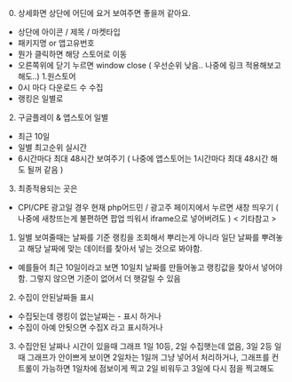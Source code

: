 0. 상세화면 상단에 어딘에 요거 보여주면 좋을꺼 같아요.
- 상단에 아이콘 / 제목 / 마켓타입
- 패키지명 or 앱고유번호
- 뭔가 클릭하면 해당 스토어로 이동
- 오른쪽위에 닫기 누르면 window close ( 우선순위 낮음.. 나중에 링크 적용해보고 해도..)
1.원스토어
- 0시 마다 다운로드 수 수집
- 랭킹은 일별로
2. 구글플레이 & 앱스토어
일별
- 최근 10일
- 일별 최고순위
실시간
- 6시간마다 최대 48시간 보여주기
( 나중에 앱스토어는 1시간마다 최대 48시간 해도 될꺼 같음 )
3. 최종적용되는 곳은
- CPI/CPE 광고일 경우 현재 php어드민 / 광고주 페이지에서 누르면 새창 띄우기 ( 나중에 새창뜨는게 불편하면 팝업 띄워서 iframe으로 넣어버려도 )
< 기타참고 >
1. 일별 보여줄때는 날짜를 기준
랭킹을 조회해서 뿌리는게 아니라 일단 날짜를 뿌려놓고 해당 날짜에 맞는 데이터를 찾아서 넣는 것으로 봐야함.
- 예를들어 최근 10일이라고 보면 10일치 날짜를 만들어놓고 랭킹값을 찾아서 넣어야 함. 그렇지 않으면 기준이 없어서 더 햇갈릴 수 있음
2. 수집이 안된날짜들 표시
- 수집됫는데 랭킹이 없는날짜는 - 표시 하거나
- 수집이 아예 안됫으면 수집X 라고 표시하거나
3. 수집안된 날짜나 시간이 있을때 그래프
1일 10등, 2일 수집햇는데 없음, 3일 2등 일때 그래프가 안이쁘게 보이면
2일차는 1일꺼 그냥 넣어서 처리하거나, 그래프를 컨트롤이 가능하면 1일차에 점보이게 찍고 2일 비워두고 3일에 다시 점을 찍고해도